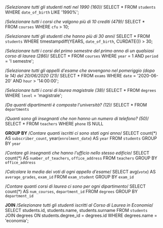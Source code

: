 /_Selezionare tutti gli studenti nati nel 1990 (160)_/
SELECT \*
FROM `students`
WHERE `date_of_birth` LIKE '1990%';

/_Selezionare tutti i corsi che valgono più di 10 crediti (479)_/
SELECT \*
FROM `courses`
WHERE `cfu` > 10;

/_Selezionare tutti gli studenti che hanno più di 30 anni_/
SELECT \*
FROM `students`
WHERE timestampdiff(YEARS, `date_of_birth`, CURDATE()) > 30;

/_Selezionare tutti i corsi del primo semestre del primo anno di un qualsiasi corso di
laurea (286)_/
SELECT \*
FROM `courses`
WHERE `year` = 1 AND `period` = 'I semestre';

/_Selezionare tutti gli appelli d'esame che avvengono nel pomeriggio (dopo le 14) del
20/06/2020 (21)_/
SELECT \*
FROM `exams`
WHERE `date` = '2020-06-20' AND `hour` > '14:00:00';

/_Selezionare tutti i corsi di laurea magistrale (38)_/
SELECT \*
FROM `degrees`
WHERE `level` = 'magistrale';

/_Da quanti dipartimenti è composta l'università? (12)_/
SELECT \*
FROM `departments`

/_Quanti sono gli insegnanti che non hanno un numero di telefono? (50)_/
SELECT \*
FROM `teachers`
WHERE `phone` IS NULL

**GROUP BY**
/_Contare quanti iscritti ci sono stati ogni anno_/
SELECT count(\*) AS `subscriber_count`, year(`enrolment_date`) AS `year`
FROM `students`
GROUP BY `year`

/_Contare gli insegnanti che hanno l'ufficio nello stesso edificio_/
SELECT count(\*) AS `number_of_teachers`, `office_address`
FROM `teachers`
GROUP BY `office_address`

/_Calcolare la media dei voti di ogni appello d'esame_/
SELECT avg(`vote`) AS `average_grades`, `exam_id`
FROM `exam_student`
GROUP BY `exam_id`

/_Contare quanti corsi di laurea ci sono per ogni dipartimento_/
SELECT count(\*) AS `num_courses`, `department_id`
FROM `degrees`
GROUP BY `department_id`

**JOIN**
/_Selezionare tutti gli studenti iscritti al Corso di Laurea in Economia_/
SELECT students.id, students.name, students.surname
FROM `students`
JOIN degrees ON students.degree_id = degrees.id
WHERE degrees.name = 'economia';
